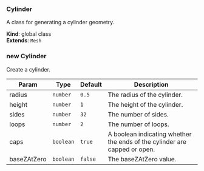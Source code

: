 <a name="Cylinder"></a>

### Cylinder 
A class for generating a cylinder geometry.

**Kind**: global class  
**Extends**: <code>Mesh</code>  
<a name="new_Cylinder_new"></a>

### new Cylinder
Create a cylinder.


| Param | Type | Default | Description |
| --- | --- | --- | --- |
| radius | <code>number</code> | <code>0.5</code> | The radius of the cylinder. |
| height | <code>number</code> | <code>1</code> | The height of the cylinder. |
| sides | <code>number</code> | <code>32</code> | The number of sides. |
| loops | <code>number</code> | <code>2</code> | The number of loops. |
| caps | <code>boolean</code> | <code>true</code> | A boolean indicating whether the ends of the cylinder are capped or open. |
| baseZAtZero | <code>boolean</code> | <code>false</code> | The baseZAtZero value. |


